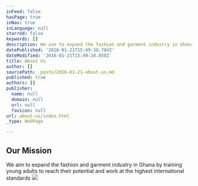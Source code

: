 ```yaml
---
inFeed: false
hasPage: true
inNav: true
inLanguage: null
starred: false
keywords: []
description: We aim to expand the fashion and garment industry in Ghana by training young adults to reach their potential and work at the highest international standards
datePublished: '2016-01-21T15:49:38.784Z'
dateModified: '2016-01-21T15:49:18.850Z'
title: About Us
author: []
sourcePath: _posts/2016-01-21-about-us.md
published: true
authors: []
publisher:
  name: null
  domain: null
  url: null
  favicon: null
url: about-us/index.html
_type: WebPage

---
```

## Our Mission

We aim to expand
the fashion and garment industry in Ghana by training young adults to reach
their potential and work at the highest international standards
![](https://the-grid-user-content.s3-us-west-2.amazonaws.com/512d23cd-7f45-4f81-8f22-4b8451c4038f.jpg)